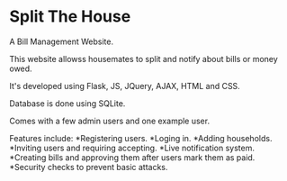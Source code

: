 # Split The House
A Bill Management Website.

This website allowss housemates to split and notify about bills or money owed.

It's developed using Flask, JS, JQuery, AJAX, HTML and CSS. 

Database is done using SQLite. 

Comes with a few admin users and one example user. 

Features include:
*Registering users.
*Loging in.
*Adding households.
*Inviting users and requiring accepting.
*Live notification system. 
*Creating bills and approving them after users mark them as paid.
*Security checks to prevent basic attacks.

